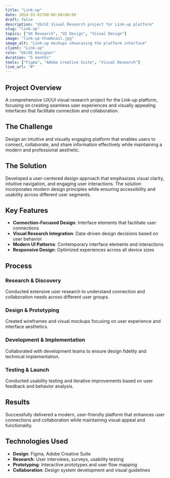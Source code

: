 ```yaml
---
title: "Link-up"
date: 2024-03-01T00:00:00+00:00
draft: false
description: "UX/UI Visual Research project for Link-up platform"
slug: "link-up"
topics: ["UX Research", "UI Design", "Visual Design"]
image: "link-up-thumbnail.jpg"
image_alt: "Link-up mockups showcasing the platform interface"
client: "Link-up"
role: "UX/UI Designer"
duration: "5 months"
tools: ["Figma", "Adobe Creative Suite", "Visual Research"]
live_url: "#"
---
```


## Project Overview

A comprehensive UX/UI visual research project for the Link-up platform, focusing on creating seamless user experiences and visually appealing interfaces that facilitate connection and collaboration.

## The Challenge

Design an intuitive and visually engaging platform that enables users to connect, collaborate, and share information effectively while maintaining a modern and professional aesthetic.

## The Solution

Developed a user-centered design approach that emphasizes visual clarity, intuitive navigation, and engaging user interactions. The solution incorporates modern design principles while ensuring accessibility and usability across different user segments.

## Key Features

- **Connection-Focused Design**: Interface elements that facilitate user connections
- **Visual Research Integration**: Data-driven design decisions based on user behavior
- **Modern UI Patterns**: Contemporary interface elements and interactions
- **Responsive Design**: Optimized experiences across all device sizes

## Process

### Research & Discovery
Conducted extensive user research to understand connection and collaboration needs across different user groups.

### Design & Prototyping
Created wireframes and visual mockups focusing on user experience and interface aesthetics.

### Development & Implementation
Collaborated with development teams to ensure design fidelity and technical implementation.

### Testing & Launch
Conducted usability testing and iterative improvements based on user feedback and behavior analysis.

## Results

Successfully delivered a modern, user-friendly platform that enhances user connections and collaboration while maintaining visual appeal and functionality.

## Technologies Used

- **Design**: Figma, Adobe Creative Suite
- **Research**: User interviews, surveys, usability testing
- **Prototyping**: Interactive prototypes and user flow mapping
- **Collaboration**: Design system development and visual guidelines
